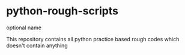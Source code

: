 # python-rough-scripts
optional name

This repository contains all python practice based rough codes
which doesn't contain anything

